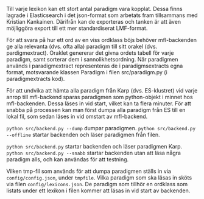 Till varje lexikon kan ett stort antal paradigm vara kopplat.
Dessa finns lagrade i Elasticsearch i det json-format som arbetats fram
tillsammans med Kristian Kankainen. Därifrån kan de exporteras och tanken är
att även möjliggöra export till ett mer standardiserat LMF-format.

För att svara på hur ett ord av en viss ordklass böjs behöver mfl-backenden ge
alla relevanta (dvs. ofta alla) paradigm till sitt orakel (dvs. pardigmextract).
Oraklet genererar det givna ordets tabell för varje paradigm, samt sorterar dem
i sannolikhetsordning.  När paradigmen används i paradigmextract representeras
de i paradigmsextracts egna format, motsvarande klassen Paradigm i filen
src/paradigm.py (i paradigmextracts kod).

För att undvika att hämta alla paradigm från Karp (dvs. ES-klustret) vid varje
anrop till mfl-backend sparas paradigmen som python-objekt i minnet hos
mfl-backenden. Dessa läses in vid start, vilket kan ta flera minuter. För att
snabba på processen kan man först dumpa alla paradigm från ES till en lokal
fil, som sedan läses in vid omstart av mfl-backend.

`python src/backend.py --dump` dumpar paradigmen.
`python src/backend.py --offline` startar backenden och läser paradigmen från filen.


`python src/backend.py` startar backenden och läser paradigmen Karp.
`python src/backend.py --snabb` startar backenden utan att läsa några paradigm alls,
    och kan användas för att testning.


Vilken tmp-fil som används för att dumpa paradigmen ställs in via
`config/config.json`, under `tmpfile`.
Vilka paradigm som ska läsas in sköts via filen `config/lexicons.json`.
De paradigm som tillhör en ordklass som listats under ett lexikon i filen
kommer att läsas in vid start av backenden.


